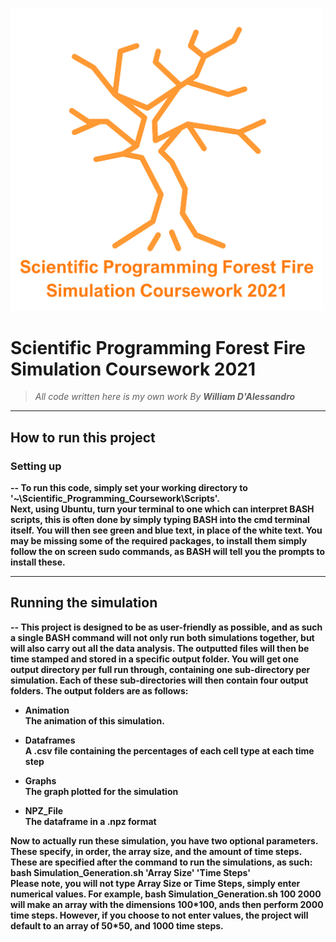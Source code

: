 <p align=centre>
  <img src = "README_Media/Overall_Burning_Tree.png" width="500">
</p>

# Scientific Programming Forest Fire Simulation Coursework 2021


>_All code written here is my own work_
>_By <b>William D'Alessandro<b>_

---

## How to run this project

### Setting up
--
To run this code, simply set your working directory to '~\Scientific_Programming_Coursework\Scripts'. <br>
Next, using Ubuntu, turn your terminal to one which can interpret BASH scripts, this is often done by simply typing BASH into the cmd terminal itself.
You will then see green and blue text, in place of the white text. You may be missing some of the required packages, to install them simply follow the on screen sudo commands, as BASH will tell you the prompts to install these.

---

## Running the simulation
--
This project is designed to be as user-friendly as possible, and as such
a single BASH command will not only run both simulations together, but will also carry out all the data analysis. The outputted files will then be time stamped and stored in a specific output folder. You will get one output directory per full run through, containing one sub-directory per simulation. Each of these sub-directories will then contain four output folders. The output folders are as follows:



* Animation<br>
    The animation of this simulation.

* Dataframes<br>
    A .csv file containing the percentages of each cell type at each time step

* Graphs<br>
    The graph plotted for the simulation

* NPZ_File<br>
    The dataframe in a .npz format



Now to actually run these simulation, you have two optional parameters. These specify, in order, the array size, and the amount of time steps. These are specified after the command to run the simulations, as such:<br><b>bash Simulation_Generation.sh 'Array Size' 'Time Steps'</b><br>Please note, you will not type Array Size or Time Steps, simply enter numerical values. For example, <b>bash Simulation_Generation.sh 100 2000</b> will make an array with the dimensions 100\*100, ands then perform 2000 time steps. However, if you choose to not enter values, the project will default to an array of 50\*50, and 1000 time steps.



